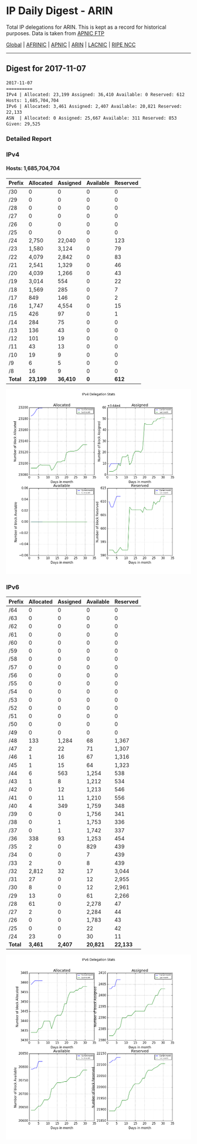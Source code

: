 # IP Daily Digest - ARIN 

Total IP delegations for ARIN. This is kept as a record for historical purposes. Data is taken from [APNIC FTP](https://ftp.apnic.net/)

[Global](https://github.com/csmets/IP-Daily-Digest) | [AFRINIC](https://github.com/csmets/IP-Daily-Digest/tree/master/archives/AFRINIC) | [APNIC](https://github.com/csmets/IP-Daily-Digest/tree/master/archives/APNIC) | [ARIN](https://github.com/csmets/IP-Daily-Digest/tree/master/archives/ARIN) | [LACNIC](https://github.com/csmets/IP-Daily-Digest/tree/master/archives/LACNIC) | [RIPE NCC](https://github.com/csmets/IP-Daily-Digest/tree/master/archives/RIPE_NCC)

---

## Digest for 2017-11-07
```
2017-11-07
==========
IPv4 | Allocated: 23,199 Assigned: 36,410 Available: 0 Reserved: 612 Hosts: 1,685,704,704
IPv6 | Allocated: 3,461 Assigned: 2,407 Available: 20,821 Reserved: 22,133
ASN  | Allocated: 0 Assigned: 25,667 Available: 311 Reserved: 853 Given: 29,525
```

### Detailed Report

### IPv4

#### Hosts: **1,685,704,704**

| Prefix | Allocated | Assigned | Available | Reserved |
| ----- | ----- | ----- | ----- | ----- |
| /30 | 0 | 0 | 0 | 0 |
| /29 | 0 | 0 | 0 | 0 |
| /28 | 0 | 0 | 0 | 0 |
| /27 | 0 | 0 | 0 | 0 |
| /26 | 0 | 0 | 0 | 0 |
| /25 | 0 | 0 | 0 | 0 |
| /24 | 2,750 | 22,040 | 0 | 123 |
| /23 | 1,580 | 3,124 | 0 | 79 |
| /22 | 4,079 | 2,842 | 0 | 83 |
| /21 | 2,541 | 1,329 | 0 | 46 |
| /20 | 4,039 | 1,266 | 0 | 43 |
| /19 | 3,014 | 554 | 0 | 22 |
| /18 | 1,569 | 285 | 0 | 7 |
| /17 | 849 | 146 | 0 | 2 |
| /16 | 1,747 | 4,554 | 0 | 15 |
| /15 | 426 | 97 | 0 | 1 |
| /14 | 284 | 75 | 0 | 0 |
| /13 | 136 | 43 | 0 | 0 |
| /12 | 101 | 19 | 0 | 0 |
| /11 | 43 | 13 | 0 | 0 |
| /10 | 19 | 9 | 0 | 0 |
| /9 | 6 | 5 | 0 | 0 |
| /8 | 16 | 9 | 0 | 0 |
| **Total** | **23,199** | **36,410** | **0** | **612** |

![ipv4-stats](ipv4-figure.png)

### IPv6

| Prefix | Allocated | Assigned | Available | Reserved |
| ----- | ----- | ----- | ----- | ----- |
| /64 | 0 | 0 | 0 | 0 |
| /63 | 0 | 0 | 0 | 0 |
| /62 | 0 | 0 | 0 | 0 |
| /61 | 0 | 0 | 0 | 0 |
| /60 | 0 | 0 | 0 | 0 |
| /59 | 0 | 0 | 0 | 0 |
| /58 | 0 | 0 | 0 | 0 |
| /57 | 0 | 0 | 0 | 0 |
| /56 | 0 | 0 | 0 | 0 |
| /55 | 0 | 0 | 0 | 0 |
| /54 | 0 | 0 | 0 | 0 |
| /53 | 0 | 0 | 0 | 0 |
| /52 | 0 | 0 | 0 | 0 |
| /51 | 0 | 0 | 0 | 0 |
| /50 | 0 | 0 | 0 | 0 |
| /49 | 0 | 0 | 0 | 0 |
| /48 | 133 | 1,284 | 68 | 1,367 |
| /47 | 2 | 22 | 71 | 1,307 |
| /46 | 1 | 16 | 67 | 1,316 |
| /45 | 1 | 15 | 64 | 1,323 |
| /44 | 6 | 563 | 1,254 | 538 |
| /43 | 1 | 8 | 1,212 | 534 |
| /42 | 0 | 12 | 1,213 | 546 |
| /41 | 0 | 11 | 1,210 | 556 |
| /40 | 4 | 349 | 1,759 | 348 |
| /39 | 0 | 0 | 1,756 | 341 |
| /38 | 0 | 1 | 1,753 | 336 |
| /37 | 0 | 1 | 1,742 | 337 |
| /36 | 338 | 93 | 1,253 | 454 |
| /35 | 2 | 0 | 829 | 439 |
| /34 | 0 | 0 | 7 | 439 |
| /33 | 2 | 0 | 8 | 439 |
| /32 | 2,812 | 32 | 17 | 3,044 |
| /31 | 27 | 0 | 12 | 2,955 |
| /30 | 8 | 0 | 12 | 2,961 |
| /29 | 13 | 0 | 61 | 2,266 |
| /28 | 61 | 0 | 2,278 | 47 |
| /27 | 2 | 0 | 2,284 | 44 |
| /26 | 0 | 0 | 1,783 | 43 |
| /25 | 0 | 0 | 22 | 42 |
| /24 | 23 | 0 | 30 | 11 |
| **Total** | **3,461** | **2,407** | **20,821** | **22,133** |

![ipv6-stats](ipv6-figure.png)